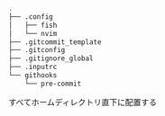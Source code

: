 ```sh
.
├── .config
│   ├── fish
│   └── nvim
├── .gitcommit_template
├── .gitconfig
├── .gitignore_global
├── .inputrc
└── githooks
    └── pre-commit
```

すべてホームディレクトリ直下に配置する
